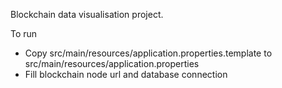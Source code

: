 Blockchain data visualisation project.

To run
* Copy src/main/resources/application.properties.template to src/main/resources/application.properties
* Fill blockchain node url and database connection 
